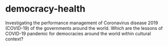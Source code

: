 # democracy-health
Investigating the performance management of Coronavirus disease 2019 (COVID-19) of the governments around the world. Which are the lessons of COVID-19 pandemic for democracies around the world within cultural context?
